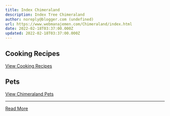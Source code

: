 ```yaml
---
title: Index Chimeraland
description: Index Tree Chimeraland
author: noreply@blogger.com (undefined)
url: https://www.webmanajemen.com/Chimeraland/index.html
date: 2022-02-18T03:37:00.000Z
updated: 2022-02-18T03:37:00.000Z
---
```


## Cooking Recipes
[View Cooking Recipes](Recipes.md)

## Pets
[View Chimeraland Pets](Pets.md)<hr/> <a href="https://www.webmanajemen.com/Chimeraland/index.html" rel="follow" class="button" id="read-more">Read More</a>